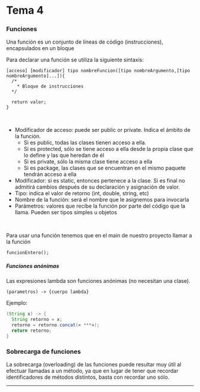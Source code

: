 # Tema 4  

<h3>Funciones</h3>

Una función es un conjunto de líneas de código (instrucciones), encapsulados en un bloque

Para declarar una función se utiliza la siguiente sintaxis:

```
[acceso] [modificador] tipo nombreFuncion([tipo nombreArgumento,[tipo nombreArgumento]...]){
  /*
    * Bloque de instrucciones
  */

  return valor;
}
```
<br>
<ul>
<li>Modificador de acceso: puede ser public or private. Indica el ámbito de la función. 
    <ul>
    <li>Si es public, todas las clases tienen acceso a ella.</li>
    <li>Si es protected, sólo se tiene acceso a ella desde la propia clase que lo define y las que heredan de él</li>
    <li>Si es private, sólo la misma clase tiene acceso a ella</li>
    <li>Si es package, las clases que se encuentran en el mismo paquete tendrán acceso a ella</li>
    </ul>
</li>
<li>Modificador: si es static, entonces pertenece a la clase. Si es final no admitirá cambios después de su declaración y asignación de valor.</li>
<li>Tipo: indica el valor de retorno (int, double, string, etc)</li>
<li>Nombre de la función: será el nombre que le asignemos para invocarla</li>
<li>Parámetros: valores que recibe la función por parte del código que la llama. Pueden ser tipos simples u objetos</li>
</ul><br>


Para usar una función tenemos que en el main de nuestro proyecto llamar a la función

```
funcionEntero();
```

<h5>Funciones anónimas</h5>

Las expresiones lambda son funciones anónimas (no necesitan una clase).

```
(parametros) -> {cuerpo lambda}
```

Ejemplo:

```java
(String x) -> {
  String retorno = x;
  retorno = retorno.concat(» ***»);
  return retorno;
}
```

<h3>Sobrecarga de funciones</h3>

La sobrecarga (overloading) de las funciones puede resultar muy útil al efectuar llamadas a un método, ya que en lugar de tener que recordar identificadores de métodos distintos, basta con recordar uno sólo.

<hr>































